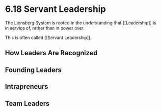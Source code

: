 # 6.18 Servant Leadership
The Lionsberg System is rooted in the understanding that [[Leadership]] is in service of, rather than in power over. 

This is often called [[Servant Leadership]]. 

## How Leaders Are Recognized 




## Founding Leaders 


## Intrapreneurs 


## Team Leaders 





